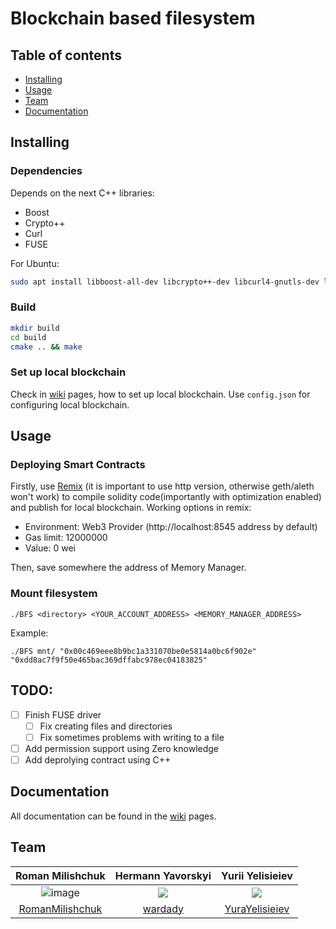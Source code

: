 # Blockchain based filesystem

## Table of contents
 - [Installing](#installing)
 - [Usage](#usage)
 - [Team](#team)
 - [Documentation](#documentation)
 
 
## Installing
### Dependencies
Depends on the next C++ libraries:
- Boost
- Crypto++
- Curl
- FUSE

For Ubuntu:
```sh
sudo apt install libboost-all-dev libcrypto++-dev libcurl4-gnutls-dev libfuse-dev
```
### Build
```sh
mkdir build
cd build
cmake .. && make
```

### Set up local blockchain
Check in [wiki](https://github.com/RomanMilishchuk/bfs/wiki/Setting-up-local-Ethereum-blockchain) pages, how to set up
local blockchain. Use `config.json` for configuring local blockchain.

## Usage

### Deploying Smart Contracts
Firstly, use [Remix](http://remix.ethereum.org/) (it is important to use http version, otherwise geth/aleth won't work) to
compile solidity code(importantly with optimization enabled) and publish for local blockchain. Working options in remix:
- Environment: Web3 Provider (http://localhost:8545 address by default)
- Gas limit: 12000000
- Value: 0 wei

Then, save somewhere the address of Memory Manager.

### Mount filesystem
```
./BFS <directory> <YOUR_ACCOUNT_ADDRESS> <MEMORY_MANAGER_ADDRESS>
```
Example:
```
./BFS mnt/ "0x00c469eee8b9bc1a331070be0e5814a0bc6f902e" "0xdd8ac7f9f50e465bac369dffabc978ec04183825"
```

## TODO:
- [ ] Finish FUSE driver
  - [ ] Fix creating files and directories
  - [ ] Fix sometimes problems with writing to a file
- [ ] Add permission support using Zero knowledge
- [ ] Add deprolying contract using C++

## Documentation
All documentation can be found in the [wiki](https://github.com/RomanMilishchuk/bfs/wiki) pages.

## Team
| **Roman Milishchuk** | **Hermann Yavorskyi** | **Yurii Yelisieiev** |
| :---: |:---:|:---:|
| ![image](https://user-images.githubusercontent.com/32875119/71295256-cc177a00-2383-11ea-92a5-944b3969e083.png) | <img src="https://hackernoon.com/hn-images/1*KWr54bVaO-XAQWwZPSHUXA.png"> | <img src="https://themerkle.com/wp-content/uploads/2015/03/maxresdefault.jpg"> |
| [RomanMilishchuk](https://github.com/RomanMilishchuk) | [wardady](https://github.com/wardady) | [YuraYelisieiev](https://github.com/YuraYelisieiev) |x
